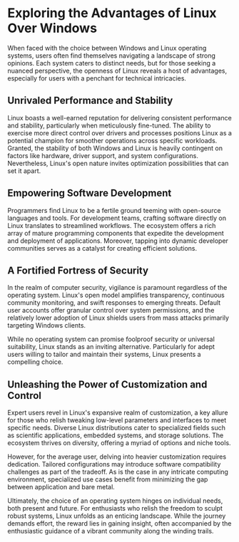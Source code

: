 # Exploring the Advantages of Linux Over Windows

When faced with the choice between Windows and Linux operating systems, users often find themselves navigating a landscape of strong opinions. Each system caters to distinct needs, but for those seeking a nuanced perspective, the openness of Linux reveals a host of advantages, especially for users with a penchant for technical intricacies.

## Unrivaled Performance and Stability

Linux boasts a well-earned reputation for delivering consistent performance and stability, particularly when meticulously fine-tuned. The ability to exercise more direct control over drivers and processes positions Linux as a potential champion for smoother operations across specific workloads. Granted, the stability of both Windows and Linux is heavily contingent on factors like hardware, driver support, and system configurations. Nevertheless, Linux's open nature invites optimization possibilities that can set it apart.

## Empowering Software Development

Programmers find Linux to be a fertile ground teeming with open-source languages and tools. For development teams, crafting software directly on Linux translates to streamlined workflows. The ecosystem offers a rich array of mature programming components that expedite the development and deployment of applications. Moreover, tapping into dynamic developer communities serves as a catalyst for creating efficient solutions.

## A Fortified Fortress of Security

In the realm of computer security, vigilance is paramount regardless of the operating system. Linux's open model amplifies transparency, continuous community monitoring, and swift responses to emerging threats. Default user accounts offer granular control over system permissions, and the relatively lower adoption of Linux shields users from mass attacks primarily targeting Windows clients.

While no operating system can promise foolproof security or universal suitability, Linux stands as an inviting alternative. Particularly for adept users willing to tailor and maintain their systems, Linux presents a compelling choice.

## Unleashing the Power of Customization and Control

Expert users revel in Linux's expansive realm of customization, a key allure for those who relish tweaking low-level parameters and interfaces to meet specific needs. Diverse Linux distributions cater to specialized fields such as scientific applications, embedded systems, and storage solutions. The ecosystem thrives on diversity, offering a myriad of options and niche tools.

However, for the average user, delving into heavier customization requires dedication. Tailored configurations may introduce software compatibility challenges as part of the tradeoff. As is the case in any intricate computing environment, specialized use cases benefit from minimizing the gap between application and bare metal.

Ultimately, the choice of an operating system hinges on individual needs, both present and future. For enthusiasts who relish the freedom to sculpt robust systems, Linux unfolds as an enticing landscape. While the journey demands effort, the reward lies in gaining insight, often accompanied by the enthusiastic guidance of a vibrant community along the winding trails.
